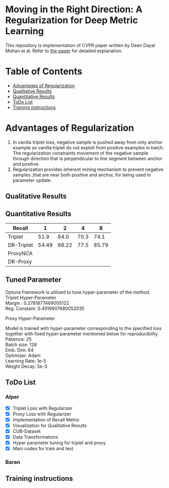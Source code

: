 # Moving in the Right Direction: A Regularization for Deep Metric Learning


This repository is implementation of CVPR paper written by Deen Dayal Mohan et al. 
Refer to [the paper](https://openaccess.thecvf.com/content_CVPR_2020/papers/Mohan_Moving_in_the_Right_Direction_A_Regularization_for_Deep_Metric_CVPR_2020_paper.pdf) for detailed explanation. 


# Table of Contents
* [Advantages of Regularization](#advantages-of-regularization)
* [Qualitative Results](#qualitative-results)
* [Quantitative Results](#quantitative-results)
* [ToDo List](#todo-list)
* [Training instructions](#training-instructions)


# Advantages of Regularization
1. In vanilla triplet loss, negative sample is pushed away from only anchor example so vanilla triplet do not exploit from positive examples in batch. The regularization constraints movement of the negative sample through direction that is perpendicular to line segment between anchor and positive.
2. Regularization provides inherent mining mechanism to prevent negative samples ,that are near both positive and anchor, for being used in parameter update.

## Qualitative Results

## Quantitative Results
| Recall | 1 | 2 | 4 | 8 |
|--------|---|---|---|---|
| Triplet|  51.9 | 64.0 | 70.3  | 74.1 | 
| DR-Triplet| 54.49 | 66.22 | 77.5 | 85.79 |
| ProxyNCA | | | | |
| DR-Proxy | | | | |


## Tuned Parameter


Optuna framework is utilized to tune hyper-parameter of the method. \
Triplet Hyper-Parameter \
Margin : 0.2781877469005122 \
Reg. Constant: 0.4919607680052035 

Proxy Hyper-Parameter 

Model is trained with hyper-parameter corresponding to the specified loss together with fixed hyper-parameter mentioned below for reproducibility.\
Patience: 25 \
Batch size: 128 \
Emb. Dim: 64 \
Optimizer: Adam \
Learning Rate: 1e-5 \
Weight Decay: 5e-3


## ToDo List
### Alper
- [x] Triplet Loss with Regularizer
- [x] Proxy Loss with Regularizer
- [x] Implementation of Recall Metric
- [x] Visualization for Qualitative Results
- [x] CUB-Dataset 
- [x] Data Transformations
- [x] Hyper parameter tuning for triplet and proxy
- [x] Main codes for train and test

### Baran


## Training instructions
